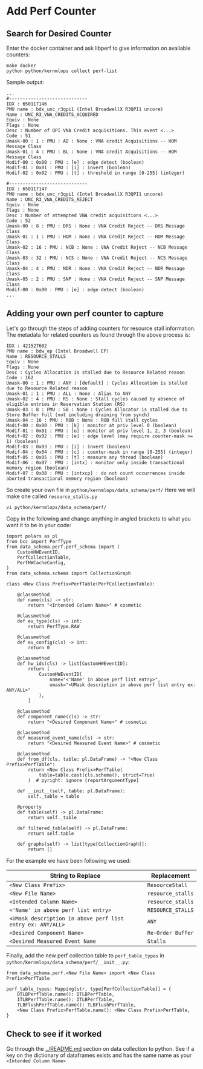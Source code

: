 # Add Perf Counter

## Search for Desired Counter

Enter the docker container and ask libperf to give information on available counters:

```shell
make docker
python python/kernmlops collect perf-list
```

Sample output:

```shell
...
#-----------------------------
IDX : 650117146
PMU name : bdx_unc_r3qpi1 (Intel BroadwellX R3QPI1 uncore)
Name : UNC_R3_VNA_CREDITS_ACQUIRED
Equiv : None
Flags : None
Desc : Number of QPI VNA Credit acquisitions. This event <...>
Code : 51
Umask-00 : 1 : PMU : AD : None : VNA credit Acquisitions -- HOM Message Class
Umask-01 : 4 : PMU : BL : None : VNA credit Acquisitions -- HOM Message Class
Modif-00 : 0x00 : PMU : [e] : edge detect (boolean)
Modif-01 : 0x01 : PMU : [i] : invert (boolean)
Modif-02 : 0x02 : PMU : [t] : threshold in range [0-255] (integer)

#-----------------------------
IDX : 650117147
PMU name : bdx_unc_r3qpi1 (Intel BroadwellX R3QPI1 uncore)
Name : UNC_R3_VNA_CREDITS_REJECT
Equiv : None
Flags : None
Desc : Number of attempted VNA credit acquisitions <...>
Code : 52
Umask-00 : 8 : PMU : DRS : None : VNA Credit Reject -- DRS Message Class
Umask-01 : 1 : PMU : HOM : None : VNA Credit Reject -- HOM Message Class
Umask-02 : 16 : PMU : NCB : None : VNA Credit Reject -- NCB Message Class
Umask-03 : 32 : PMU : NCS : None : VNA Credit Reject -- NCS Message Class
Umask-04 : 4 : PMU : NDR : None : VNA Credit Reject -- NDR Message Class
Umask-05 : 2 : PMU : SNP : None : VNA Credit Reject -- SNP Message Class
Modif-00 : 0x00 : PMU : [e] : edge detect (boolean)
...

```

## Adding your own perf counter to capture

Let's go through the steps of adding counters for resource stall information.
The metadata for related counters as found through the above process is:

```shell
IDX : 421527602
PMU name : bdw_ep (Intel Broadwell EP)
Name : RESOURCE_STALLS
Equiv : None
Flags : None
Desc : Cycles Allocation is stalled due to Resource Related reason
Code : 162
Umask-00 : 1 : PMU : ANY : [default] : Cycles Allocation is stalled due to Resource Related reason
Umask-01 : 1 : PMU : ALL : None : Alias to ANY
Umask-02 : 4 : PMU : RS : None : Stall cycles caused by absence of eligible entries in Reservation Station (RS)
Umask-03 : 8 : PMU : SB : None : Cycles Allocator is stalled due to Store Buffer full (not including draining from synch)
Umask-04 : 16 : PMU : ROB : None : ROB full stall cycles
Modif-00 : 0x00 : PMU : [k] : monitor at priv level 0 (boolean)
Modif-01 : 0x01 : PMU : [u] : monitor at priv level 1, 2, 3 (boolean)
Modif-02 : 0x02 : PMU : [e] : edge level (may require counter-mask >= 1) (boolean)
Modif-03 : 0x03 : PMU : [i] : invert (boolean)
Modif-04 : 0x04 : PMU : [c] : counter-mask in range [0-255] (integer)
Modif-05 : 0x05 : PMU : [t] : measure any thread (boolean)
Modif-06 : 0x07 : PMU : [intx] : monitor only inside transactional memory region (boolean)
Modif-07 : 0x08 : PMU : [intxcp] : do not count occurrences inside aborted transactional memory region (boolean)
```

So create your own file in `python/kernmlops/data_schema/perf/`
Here we will make one called `resource_stalls.py`

```shell
vi python/kernmlops/data_schema/perf/
```

Copy in the following and change anything in angled brackets
to what you want it to be in your code:

```python3
import polars as pl
from bcc import PerfType
from data_schema.perf.perf_schema import (
    CustomHWEventID,
    PerfCollectionTable,
    PerfHWCacheConfig,
)
from data_schema.schema import CollectionGraph

class <New Class Prefix>PerfTable(PerfCollectionTable):

    @classmethod
    def name(cls) -> str:
        return "<Intended Column Name>" # cosmetic

    @classmethod
    def ev_type(cls) -> int:
        return PerfType.RAW

    @classmethod
    def ev_config(cls) -> int:
        return 0

    @classmethod
    def hw_ids(cls) -> list[CustomHWEventID]:
        return [
            CustomHWEventID(
                name="<'Name' in above perf list entry>",
                umask="<UMask description in above perf list entry ex: ANY/ALL>"
            ),
        ]

    @classmethod
    def component_name(cls) -> str:
        return "<Desired Component Name>" # cosmetic

    @classmethod
    def measured_event_name(cls) -> str:
        return "<Desired Measured Event Name>" # cosmetic

    @classmethod
    def from_df(cls, table: pl.DataFrame) -> "<New Class Prefix>PerfTable":
        return <New Class Prefix>PerfTable(
            table=table.cast(cls.schema(), strict=True)
        )  # pyright: ignore [reportArgumentType]

    def __init__(self, table: pl.DataFrame):
        self._table = table

    @property
    def table(self) -> pl.DataFrame:
        return self._table

    def filtered_table(self) -> pl.DataFrame:
        return self.table

    def graphs(self) -> list[type[CollectionGraph]]:
        return []
```

For the example we have been following we used:

| String to Replace | Replacement |
| ------ | -----|
| `<New Class Prefix>` | `ResourceStall` |
| `<New File Name>` | `resource_stalls` |
| `<Intended Column Name>` | `resource_stalls` |
| `<'Name' in above perf list entry>` | `RESOURCE_STALLS` |
| `<UMask description in above perf list entry ex: ANY/ALL>` | `ANY`|
| `<Desired Component Name>` | `Re-Order Buffer` |
| `<Desired Measured Event Name` | `Stalls` |

Finally, add the new perf collection table to `perf_table_types`
in `python/kernmlops/data_schema/perf/__init__.py`:

```python3
from data_schema.perf.<New File Name> import <New Class Prefix>PerfTable

perf_table_types: Mapping[str, type[PerfCollectionTable]] = {
    DTLBPerfTable.name(): DTLBPerfTable,
    ITLBPerfTable.name(): ITLBPerfTable,
    TLBFlushPerfTable.name(): TLBFlushPerfTable,
    <New Class Prefix>PerfTable.name(): <New Class Prefix>PerfTable,
}
```

## Check to see if it worked

Go through the [../README.md](Readme's) section on data collection to python.
See if a key on the dictionary of dataframes exists
and has the same name as your `<Intended Column Name>`
